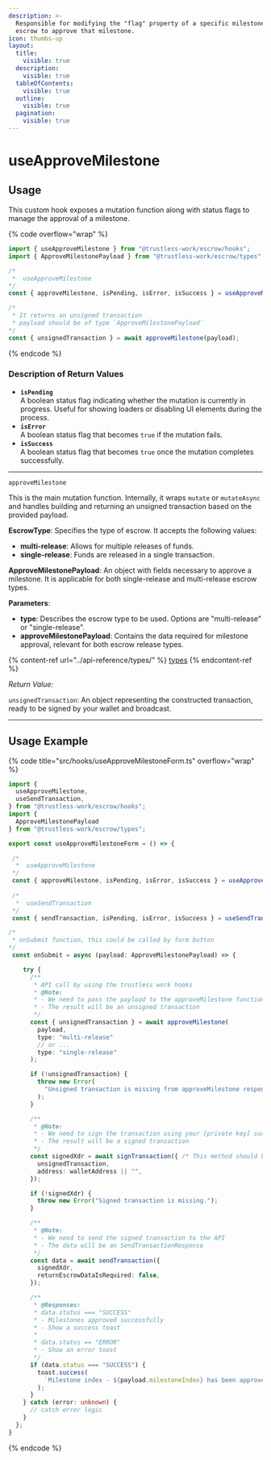 ```yaml
---
description: >-
  Responsible for modifying the "flag" property of a specific milestone in the
  escrow to approve that milestone.
icon: thumbs-up
layout:
  title:
    visible: true
  description:
    visible: true
  tableOfContents:
    visible: true
  outline:
    visible: true
  pagination:
    visible: true
---
```


# useApproveMilestone

## Usage

This custom hook exposes a mutation function along with status flags to manage the approval of a milestone.

{% code overflow="wrap" %}
```typescript
import { useApproveMilestone } from "@trustless-work/escrow/hooks";
import { ApproveMilestonePayload } from "@trustless-work/escrow/types";

/*
 *  useApproveMilestone
*/
const { approveMilestone, isPending, isError, isSuccess } = useApproveMilestone();

/* 
 * It returns an unsigned transaction
 * payload should be of type `ApproveMilestonePayload`
*/
const { unsignedTransaction } = await approveMilestone(payload);

```
{% endcode %}

### Description of Return Values

* **`isPending`**\
  A boolean status flag indicating whether the mutation is currently in progress. Useful for showing loaders or disabling UI elements during the process.
* **`isError`**\
  A boolean status flag that becomes `true` if the mutation fails.
* **`isSuccess`**\
  A boolean status flag that becomes `true` once the mutation completes successfully.

***

`approveMilestone`

This is the main mutation function. Internally, it wraps `mutate` or `mutateAsync` and handles building and returning an unsigned transaction based on the provided payload.

**EscrowType**: Specifies the type of escrow. It accepts the following values:

* **multi-release**: Allows for multiple releases of funds.
* **single-release**: Funds are released in a single transaction.

**ApproveMilestonePayload**: An object with fields necessary to approve a milestone. It is applicable for both single-release and multi-release escrow types.

**Parameters**:

* **type**: Describes the escrow type to be used. Options are "multi-release" or "single-release".
* **approveMilestonePayload**: Contains the data required for milestone approval, relevant for both escrow release types.

{% content-ref url="../api-reference/types/" %}
[types](../api-reference/types/)
{% endcontent-ref %}

_Return Value:_

`unsignedTransaction`: An object representing the constructed transaction, ready to be signed by your wallet and broadcast.

***

## Usage Example

{% code title="src/hooks/useApproveMilestoneForm.ts" overflow="wrap" %}
```typescript
import {
  useApproveMilestone,
  useSendTransaction,
} from "@trustless-work/escrow/hooks";
import {
  ApproveMilestonePayload
} from "@trustless-work/escrow/types";

export const useApproveMilestoneForm = () => {

 /*
  *  useApproveMilestone
 */
 const { approveMilestone, isPending, isError, isSuccess } = useApproveMilestone();
 
 /*
  *  useSendTransaction
 */
 const { sendTransaction, isPending, isError, isSuccess } = useSendTransaction();

/*
 * onSubmit function, this could be called by form button
*/
 const onSubmit = async (payload: ApproveMilestonePayload) => {

    try {
      /**
       * API call by using the trustless work hooks
       * @Note:
       * - We need to pass the payload to the approveMilestone function
       * - The result will be an unsigned transaction
       */
      const { unsignedTransaction } = await approveMilestone(
        payload,
        type: "multi-release"
        // or ...
        type: "single-release"
      );

      if (!unsignedTransaction) {
        throw new Error(
          "Unsigned transaction is missing from approveMilestone response."
        );
      }

      /**
       * @Note:
       * - We need to sign the transaction using your [private key] such as wallet
       * - The result will be a signed transaction
       */
      const signedXdr = await signTransaction({ /* This method should be provided by the wallet */
        unsignedTransaction,
        address: walletAddress || "",
      });

      if (!signedXdr) {
        throw new Error("Signed transaction is missing.");
      }

      /**
       * @Note:
       * - We need to send the signed transaction to the API
       * - The data will be an SendTransactionResponse
       */
      const data = await sendTransaction({
        signedXdr,
        returnEscrowDataIsRequired: false,
      });

      /**
       * @Responses:
       * data.status === "SUCCESS"
       * - Milestones approved successfully
       * - Show a success toast
       *
       * data.status == "ERROR"
       * - Show an error toast
       */
      if (data.status === "SUCCESS") {
        toast.success(
          `Milestone index - ${payload.milestoneIndex} has been approved`
        );
      }
    } catch (error: unknown) {
      // catch error logic
    }
  };
}

```
{% endcode %}

